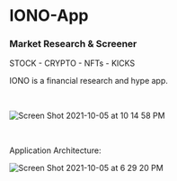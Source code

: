 # IONO-App

<h3>Market Research &amp; Screener</h3>

STOCK - CRYPTO - NFTs - KICKS

IONO is a financial research and hype app.

<br>

![Screen Shot 2021-10-05 at 10 14 58 PM](https://user-images.githubusercontent.com/47196412/136135103-4092024a-76bd-4749-ad67-7f0e65c47ca4.png)


<br>

Application Architecture:


![Screen Shot 2021-10-05 at 6 29 20 PM](https://user-images.githubusercontent.com/47196412/136118668-59b44738-54e5-43d5-9a4b-d1bfbea0b669.png)
